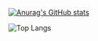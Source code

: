  [![Anurag's GitHub stats](https://github-readme-stats.vercel.app/api?username=pri1712)](https://github.com/anuraghazra/github-readme-stats)

 ![Top Langs](https://github-readme-stats.vercel.app/api/top-langs/?username=pri1712&layout=compact)
